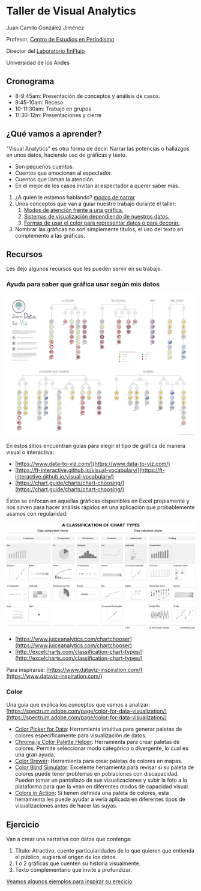# Taller de Visual Analytics

Juan Camilo González Jiménez

Profesor, [Centro de Estudios en Periodismo](https://ceper.uniandes.edu.co/miembro/juan-camilo-gonzalez/ "Perfil en sitio de Uniandes")

Director del [Laboratorio EnFlujo](https://enflujo.com "Ir al sitio del Laboratorio EnFlujo")

Universidad de los Andes

## Cronograma

- 8-9:45am: Presentación de conceptos y análisis de casos.
- 9:45-10am: Receso
- 10-11:30am: Trabajo en grupos
- 11:30-12m: Presentaciones y cierre

## ¿Qué vamos a aprender?

"Visual Analytics" es otra forma de decir: Narrar las potencias o hallazgos en unos datos, haciendo uso de gráficas y texto.

- Son pequeños cuentos.
- Cuentos que emocionan al espectador.
- Cuentos que llaman la atención
- En el mejor de los casos invitan al espectador a querer saber más.

1. ¿A quien le estamos hablando? [modos de narrar](./modos-de-narrar.md)
2. Unos conceptos que van a guiar nuestro trabajo durante el taller:
   1. [Modos de atención frente a una gráfica.](./preatencion.md)
   2. [Sistemas de visualización dependiendo de nuestros datos.](#ayuda-para-saber-que-gráfica-usar-según-mis-datos)
   3. [Formas de usar el color para representar datos o para decorar.](#color)
3. Nombrar las gráficas no son simplemente títulos, el uso del texto en complemento a las gráficas.

## Recursos

Les dejo algunos recursos que les pueden servir en su trabajo.

### Ayuda para saber que gráfica usar según mis datos

![from data to viz](./poster_medium.png)

En estos sitios encuentran guías para elegir el tipo de gráfica de manera visual o interactiva:

- [https://www.data-to-viz.com/](https://www.data-to-viz.com/)
- [https://ft-interactive.github.io/visual-vocabulary/](https://ft-interactive.github.io/visual-vocabulary/)
- [https://chart.guide/charts/chart-choosing/](https://chart.guide/charts/chart-choosing/)

Estos se enfocan en aquellas gráficas disponibles en Excel propiamente y nos sirven para hacer análisis rápidos en una aplicación que probablemente usamos con regularidad:

![en Excel](classification-chart-types.png)

- [https://www.juiceanalytics.com/chartchooser](https://www.juiceanalytics.com/chartchooser)
- [http://excelcharts.com/classification-chart-types/](http://excelcharts.com/classification-chart-types/)

Para inspirarse: [https://www.dataviz-inspiration.com/](https://www.dataviz-inspiration.com/)

### Color

Una guía que explica los conceptos que vamos a analizar: [https://spectrum.adobe.com/page/color-for-data-visualization/](https://spectrum.adobe.com/page/color-for-data-visualization/)

- [Color Picker for Data](https://tristen.ca/hcl-picker/#/hlc/6/1/15534C/E2E062): Herramienta intuitiva para generar paletas de colores específicamente para visualización de datos.
- [Chroma.js Color Palette Helper](https://www.vis4.net/palettes/#/9|s|00429d,96ffea,ffffe0|ffffe0,ff005e,93003a|1|1): Herramienta para crear paletas de colores. Permite seleccionar modo categórico o divergente, lo cual es una gran ayuda.
- [Color Brewer](https://colorbrewer2.org/#type=sequential&scheme=BuGn&n=3): Herramienta para crear paletas de colores en mapas.
- [Color Blind Simulator](https://www.color-blindness.com/coblis-color-blindness-simulator/): Excelente herramienta para revisar si su paleta de colores puede tener problemas en poblaciones con discapacidad. Pueden tomar un pantallazo de sus visualizaciones y subir la foto a la plataforma para que la vean en diferentes modos de capacidad visual.
- [Colors in Action](https://projects.susielu.com/viz-palette): Si tienen definida una paleta de colores, esta herramienta les puede ayudar a verla aplicada en diferentes tipos de visualizaciones antes de hacer las suyas.

## Ejercicio

Van a crear una narrativa con datos que contenga:

1. Título: Atractivo, cuente particularidades de lo que quieren que entienda el público, sugiera el origen de los datos.
2. 1 o 2 gráficas que cuenten su historia visualmente.
3. Texto complementario que invite a profundizar.

[Veamos algunos ejemplos para inspirar su erecicio](./casos.md)